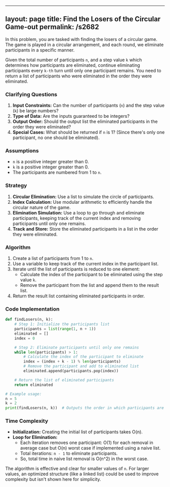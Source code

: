 
---
layout: page
title:  Find the Losers of the Circular Game-out
permalink: /s2682
---

In this problem, you are tasked with finding the losers of a circular game. The game is played in a circular arrangement, and each round, we eliminate participants in a specific manner.

Given the total number of participants `n`, and a step value `k` which determines how participants are eliminated, continue eliminating participants every `k-th` turn until only one participant remains. You need to return a list of participants who were eliminated in the order they were eliminated.

### Clarifying Questions
1. **Input Constraints:** Can the number of participants (`n`) and the step value (`k`) be large numbers?
2. **Type of Data:** Are the inputs guaranteed to be integers?
3. **Output Order:** Should the output list the eliminated participants in the order they were eliminated?
4. **Special Cases:** What should be returned if `n` is 1? (Since there's only one participant, no one should be eliminated).

### Assumptions
- `n` is a positive integer greater than 0.
- `k` is a positive integer greater than 0.
- The participants are numbered from 1 to `n`.

### Strategy
1. **Circular Elimination:** Use a list to simulate the circle of participants.
2. **Index Calculation:** Use modular arithmetic to efficiently handle the circular nature of the game.
3. **Elimination Simulation:** Use a loop to go through and eliminate participants, keeping track of the current index and removing participants until only one remains.
4. **Track and Store:** Store the eliminated participants in a list in the order they were eliminated.

### Algorithm
1. Create a list of participants from 1 to `n`.
2. Use a variable to keep track of the current index in the participant list.
3. Iterate until the list of participants is reduced to one element:
   - Calculate the index of the participant to be eliminated using the step value `k`.
   - Remove the participant from the list and append them to the result list.
4. Return the result list containing eliminated participants in order.

### Code Implementation

```python
def findLosers(n, k):
    # Step 1: Initialize the participants list
    participants = list(range(1, n + 1))
    eliminated = []
    index = 0

    # Step 2: Eliminate participants until only one remains
    while len(participants) > 1:
        # Calculate the index of the participant to eliminate
        index = (index + k - 1) % len(participants)
        # Remove the participant and add to eliminated list
        eliminated.append(participants.pop(index))

    # Return the list of eliminated participants
    return eliminated

# Example usage:
n = 5
k = 2
print(findLosers(n, k))  # Outputs the order in which participants are eliminated
```

### Time Complexity

- **Initialization:** Creating the initial list of participants takes O(n).
- **Loop for Elimination:**
  - Each iteration removes one participant: O(1) for each removal in average case but O(n) worst case if implemented using a naive list.
  - Total iterations: `n - 1` to eliminate participants.
  - So, total time in naive list removal is O(n^2) in the worst case.

The algorithm is effective and clear for smaller values of `n`. For larger values, an optimized structure (like a linked list) could be used to improve complexity but isn't shown here for simplicity.